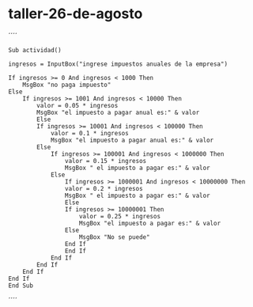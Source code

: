 # taller-26-de-agosto
´´´´

    Sub actividad()
     
    ingresos = InputBox("ingrese impuestos anuales de la empresa")
    
    If ingresos >= 0 And ingresos < 1000 Then
        MsgBox "no paga impuesto"
    Else
        If ingresos >= 1001 And ingresos < 10000 Then
            valor = 0.05 * ingresos
            MsgBox "el impuesto a pagar anual es:" & valor
            Else
            If ingresos >= 10001 And ingresos < 100000 Then
                valor = 0.1 * ingresos
                MsgBox "el impuesto a pagar anual es:" & valor
            Else
                If ingresos >= 100001 And ingresos < 1000000 Then
                    valor = 0.15 * ingresos
                    MsgBox " el impuesto a pagar es:" & valor
                Else
                    If ingresos >= 1000001 And ingresos < 10000000 Then
                    valor = 0.2 * ingresos
                    MsgBox " el impuesto a pagar es:" & valor
                    Else
                    If ingresos >= 10000001 Then
                        valor = 0.25 * ingresos
                        MsgBox "el impuesto a pagar es:" & valor
                    Else
                        MsgBox "No se puede"
                    End If
                    End If
                End If
            End If
        End If
    End If
    End Sub
´´´´